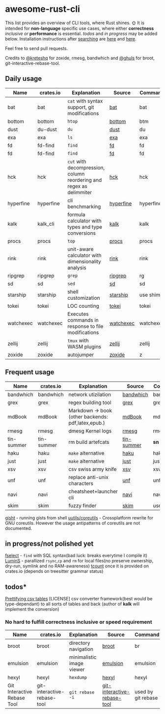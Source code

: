 # awesome-rust-cli

 This list provides an overview of CLI tools, where Rust shines. &#127774;
 It is intended for __non-language__ specific use cases, where either **correctness** *inclusive or* **performance** is essential.
 *todos* and *in progress* may be added below.
 Installation instructions after [searching](https://doc.rust-lang.org/cargo/commands/cargo-search.html) are [here](https://doc.rust-lang.org/cargo/getting-started/installation.html) and [here](https://doc.rust-lang.org/cargo/commands/cargo-install.html).

 Feel free to send pull requests.

Credits to [@kreteshq](https://zaiste.net/posts/shell-commands-rust/)
for zoxide, rmesg, bandwhich
and [@ghuls](https://github.com/zaiste/zaiste.net/issues/7) for broot, git-interactive-rebase-tool.

## Daily usage

| Name      | crates.io | Explanation                                                         | Source                                                | Command |
| --------- | --------- | ----------------                                                    | ----------------------------------------------------- | ------- |
| bat       | bat       | `cat` with syntax support, git modifications                        | [bat](https://github.com/sharkdp/bat)                 |  bat    |
| bottom    | bottom    | `htop`                                                              | [bottom](https://github.com/ClementTsang/bottom)      |  btm    |
| dust      | du-dust   | `du`                                                                | [dust](https://github.com/bootandy/dust)              |  du     |
| exa       | exa       | `ls`                                                                | [exa](https://github.com/ogham/exa)                   |  exa    |
| fd        | fd-find   | `find`                                                              | [fd](https://github.com/sharkdp/fd)                   |  fd     |
| fd        | fd-find   | `find`                                                              | [fd](https://github.com/sharkdp/fd)                   |  fd     |
| hck       | hck       | `cut` with decompression, column reordering and regex as delimmiter | [hck](https://github.com/sstadick/hck)                |  hck    |
| hyperfine | hyperfine | cli benchmarking                                                    | [hyperfine](https://github.com/sharkdp/hyperfine)     |hyperfine|
| kalk      | kalk_cli  | formula calculator with types and type conversions                  | [kalk](https://github.com/PaddiM8/kalk)               | kalk    |
| procs     | procs     | `top`                                                               | [procs](https://github.com/dalance/procs)             |  procs  |
| rink      | rink      | unit-aware calculator with dimensionality analysis                  | [rink](https://github.com/tiffany352/rink-rs)         |  rink   |
| ripgrep   | ripgrep   | `grep`                                                              | [ripgrep](https://github.com/BurntSushi/ripgrep)      |  rg     |
| sd        | sd        | `sed`                                                               | [sd](https://github.com/chmln/sd)                     |  sd     |
| starship  | starship  | shell customization                                                 | [starship](https://github.com/starship/starship)      |use shims|
| tokei     | tokei     | LOC counting                                                        | [tokei](https://github.com/XAMPPRocky/tokei)          |  tokei  |
| watchexec | watchexec | Executes commands in response to file modifications                 | [watchexec](https://github.com/watchexec/watchexec)   |watchexec|
| zellij    | zellij    | `tmux` with WASM plugins                                            | [zellij](https://github.com/zellij-org/zellij)        |  zellij |
| zoxide    | zoxide    | autojumper                                                          | [zoxide](https://github.com/ajeetdsouza/zoxide)       |  z      |


## Frequent usage

| Name       | crates.io           | Explanation                                       | Source                                                | Command |
| ---------- | ------------------- | ------------------------------------------------  | ----------------------------------------------------- | ------- |
| bandwhich  | bandwhich           | network utizilation                               | [bandwhich](https://github.com/imsnif/bandwhich)      |bandwhich|
| grex       | grex                | regex building tool                               | [grex](https://github.com/pemistahl/grex)             |  grex   |
| mdBook     | mdBook              | Markdown -> book (other backends: pdf,latex,epub.)| [mdBook](https://github.com/rust-lang-nursery/mdBook) |  mdbook |
| rmesg      | rmesg               | dmesg Kernel logs                                 | [rmesg](https://github.com/polyverse/rmesg)           |  rmesg  |
| tin-summer | tin-summer          | rm build artefcats                                | [tin-summer](https://github.com/vmchale/tin-summer)   |  **sn** |
| haku       | haku                | `make` alternative                                | [haku](https://github.com/VladimirMarkelov/haku)      |  haku   |
| just       | just                | `make` alternative                                | [just](https://github.com/casey/just)                 |  just   |
| xsv        | xsv                 | csv swiss army knife                              | [xsv](https://github.com/BurntSushi/xsv)              |  xsv    |
| unf        | unf                 | replace anti-unix characters                      | [unf](https://github.com/io12/unf)                    |  unf    |
| navi       | navi                | cheatsheet+launcher cli                           | [navi](https://github.com/denisidoro/navi)            |  navi   |
| skim       | skim                | fuzzy finder                                      | [skim](https://github.com/lotabout/skim)              |use shims|

[gisht](https://github.com/Xion/gisht) - running gists from shell
[uutils/coreutils](https://github.com/uutils/coreutils) - Crossplatform rewrite for GNU coreutils. However the usage antipatterns of coreutils are not documented.

## in progress/not polished yet

[fselect](https://github.com/jhspetersson/fselect) - `find` with SQL syntax(bad luck: breaks everytime I compile it)
[LuminS](https://github.com/wchang22/LuminS) - parallized `rsync`,`cp` and `rm` for local files(no preserve ownership, dry-run, symlink and no RAM-awareness)
[tcount](https://github.com/RRethy/tcount) once it is provided on crates.io (depends on treesitter grammar status)

## todos*

[Prettifying csv tables](https://github.com/phsym/prettytable-rs)  [LICENSE]
csv converter framework(best would be type-dependant) to all sorts of tables and back (author of **kalk** will implement the conversion)

### No hard to fulfill correctness inclusive or speed requirement

| Name       | crates.io           | Explanation                                       | Source                                                | Command |
| ---------- | ------------------- | ------------------------------------------------  | ----------------------------------------------------- | ------- |
| broot      | broot               | directory navigation                              | [broot](https://github.com/Canop/broot)               | br      |
| emulsion   | emulsion            | minimalistic image viewer                         | [emulsion](https://github.com/ArturKovacs/emulsion)   | emulsion|
| hexyl      | hexyl               | `hexdump`                                         | [hexyl](https://github.com/sharkdp/hexyl)             | hexyl   |
| Git Interactive Rebase Tool      | git-interactive-rebase-tool      | `git rebase -i`| [git-interactive-rebase-tool](https://github.com/MitMaro/git-interactive-rebase-tool)                     | used by git rebase |
